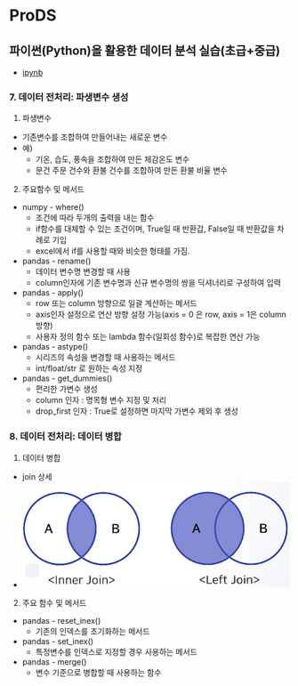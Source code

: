 # ProDS
## 파이썬(Python)을 활용한 데이터 분석 실습(초급+중급)
* [ipynb](TIL_20230327.ipynb)

### 7. 데이터 전처리: 파생변수 생성
1. 파생변수
  * 기존변수를 조합하여 만들어내는 새로운 변수
  * 예) 
    * 기온, 습도, 풍속을 조합하여 만든 체감온도 변수
    * 문건 주문 건수와 환불 건수를 조합하여 만든 환불 비율 변수
2. 주요함수 및 메서드
  * numpy - where()
    * 조건에 따라 두개의 출력을 내는 함수
    * if함수를 대체할 수 있는 조건이며, True일 때 반환갑, False일 때 반환값을 차례로 기입
    * excel에서 if를 사용할 때와 비슷한 형태를 가짐.
  * pandas - rename()
    * 데이터 변수명 변경할 때 사용
    * column인자에 기존 변수명과 신규 변수명의 쌍을 딕셔너리로 구성하여 입력
  * pandas - apply()
    * row 또는 column 방향으로 일괄 계산하는 메서드
    * axis인자 설정으로 연산 방향 설정 가능(axis = 0 은 row, axis = 1은 column 방향)
    * 사용자 정의 함수 또는 lambda 함수(일회성 함수)로 복잡한 연산 가능
  * pandas - astype()
    * 시리즈의 속성을 변경할 때 사용하는 메서드
    * int/float/str 로 원하는 속성 지정
  * pandas - get_dummies()
    * 편리한 가변수 생성
    * column 인자 : 명목형 변수 지정 및 처리
    * drop_first 인자 : True로 설정하면 마지막 가변수 제외 후 생성

### 8. 데이터 전처리: 데이터 병합
1. 데이터 병합
  * join 상세
  * ![join](../../images/202303/20230327_join.png)
2. 주요 함수 및 메서드
  * pandas - reset_inex()
    * 기존의 인덱스를 초기화하는 메서드
  * pandas - set_inex()
    * 특정변수를 인덱스로 지정할 경우 사용하는 메서드
  * pandas - merge()
    * 변수 기준으로 병합할 때 사용하는 함수
